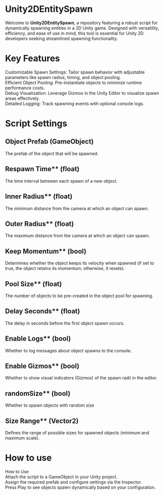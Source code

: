 # Unity2DEntitySpawn
Welcome to **Unity2DEntitySpawn**, a repository featuring a robust script for dynamically spawning entities in a 2D Unity game. Designed with versatility, efficiency, and ease of use in mind, this tool is essential for Unity 2D developers seeking streamlined spawning functionality.

# Key Features
Customizable Spawn Settings: Tailor spawn behavior with adjustable parameters like spawn radius, timing, and object pooling.<br>
Efficient Object Pooling: Pre-instantiate objects to minimize runtime performance costs.<br>
Debug Visualization: Leverage Gizmos in the Unity Editor to visualize spawn areas effectively.<br>
Detailed Logging: Track spawning events with optional console logs.<br>

# Script Settings
## Object Prefab (GameObject)
  The prefab of the object that will be spawned.
## Respawn Time** (float)
  The time interval between each spawn of a new object.
## Inner Radius** (float)
  The minimum distance from the camera at which an object can spawn.
## Outer Radius** (float)
  The maximum distance from the camera at which an object can spawn.
## Keep Momentum** (bool)
  Determines whether the object keeps its velocity when spawned (if set to true, the object retains its momentum; otherwise, it resets).
## Pool Size** (float)
  The number of objects to be pre-created in the object pool for spawning.
## Delay Seconds** (float)
  The delay in seconds before the first object spawn occurs.
## Enable Logs** (bool)
  Whether to log messages about object spawns to the console.
## Enable Gizmos** (bool)
  Whether to show visual indicators (Gizmos) of the spawn radii in the editor.
## randomSize** (bool)
  Whether to spawn objects with random size
## Size Range** (Vector2)
  Defines the range of possible sizes for spawned objects (minimum and maximum scale).

# How to use
How to Use<br>
Attach the script to a GameObject in your Unity project.<br>
Assign the required prefab and configure settings via the Inspector.<br>
Press Play to see objects spawn dynamically based on your configuration.<br>
